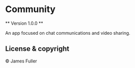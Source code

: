 # Community

** Version 1.0.0 **

An app focused on chat communications and video sharing.

## License & copyright

&copy; James Fuller
